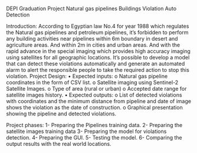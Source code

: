 DEPI Graduation Project
Natural gas pipelines Buildings Violation Auto Detection

Introduction:
According to Egyptian law No.4 for year 1988 which regulates the Natural gas pipelines and petroleum pipelines, it’s forbidden to perform any building activities near pipelines within 6m boundary in desert and agriculture areas. And within 2m in cities and urban areas.
And with the rapid advance in the special imaging which provides high accuracy imaging using satellites for all geographic locations.
It’s possible to develop a model that can detect these violations automatically and generate an automated alarm to alert the responsible people to take the required action to stop this violation.
Project Design:
•	Expected inputs: 
o	Natural gas pipeline coordinates in the form of CSV list.
o	Satellite imaging using Sentinel-2 Satellite Images.
o	Type of area (rural or urban)
o	Accepted date range for satellite images history.
•	Expected outputs: 
o	List of detected violations with coordinates and the minimum distance from pipeline and date of image shows the violation as the date of construction.
o	Graphical presentation showing the pipeline and detected violations.

Project phases:
1-	Preparing the Pipelines training data.
2-	Preparing the satellite images training data
3-	Preparing the model for violations detection.
4-	Preparing the GUI.
5-	Testing the model.
6-	Comparing the output results with the real world locations. 

